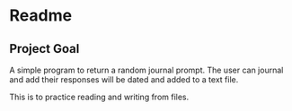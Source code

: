 # Readme

## Project Goal
A simple program to return a random journal prompt. The user can journal and add their responses will be dated and added to a text file.

This is to practice reading and writing from files. 
